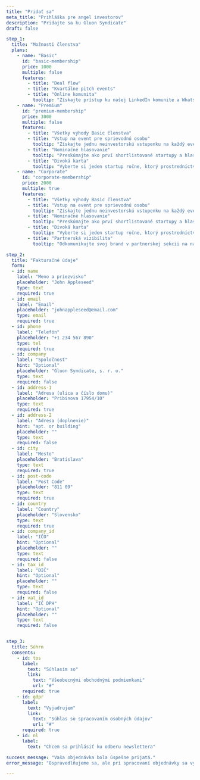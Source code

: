 ```yaml
---
title: "Pridať sa"
meta_title: "Prihláška pre angel investorov"
description: "Pridajte sa ku Gluon Syndicate"
draft: false

step_1:
  title: "Možnosti členstva"
  plans:
    - name: "Basic"
      id: "basic-membership"
      price: 1000
      multiple: false
      features:
        - title: "Deal flow"
        - title: "Kvartálne pitch events"
        - title: "Online komunita"
          tooltip: "Získajte prístup ku našej LinkedIn komunite a WhatsApp skupine členov."
    - name: "Premium"
      id: "premium-membership"
      price: 3000
      multiple: false
      features:
        - title: "Všetky výhody Basic členstva"
        - title: "Vstup na event pre sprievodnú osobu"
          tooltip: "Získajte jednu neinvestorskú vstupenku na každý event a možnosť prikúpiť si až tri ďalšie za 200€/osoba."
        - title: "Nominačné hlasovanie"
          tooltip: "Preskúmajte ako prví shortlistované startupy a hlasujte pre tie, ktoré chcete vidieť na pitch evente."
        - title: "Divoká karta"
          tooltip: "Vyberte si jeden startup ročne, ktorý prostredníctvom divokej karty nominujete priamo na event."
    - name: "Corporate"
      id: "corporate-membership"
      price: 2000
      multiple: true
      features:
        - title: "Všetky výhody Basic členstva"
        - title: "Vstup na event pre sprievodnú osobu"
          tooltip: "Získajte jednu neinvestorskú vstupenku na každý event a možnosť prikúpiť si až tri ďalšie za 200€/osoba."
        - title: "Nominačné hlasovanie"
          tooltip: "Preskúmajte ako prví shortlistované startupy a hlasujte pre tie, ktoré chcete vidieť na pitch evente."
        - title: "Divoká karta"
          tooltip: "Vyberte si jeden startup ročne, ktorý prostredníctvom divokej karty nominujete priamo na event."
        - title: "Partnerská vizibilita"
          tooltip: "Odkomunikujte svoj brand v partnerskej sekcii na našom webe aj na každom našom pitch evente."

step_2:
  title: "Fakturačné údaje"
  form:
  - id: name
    label: "Meno a priezvisko"
    placeholder: "John Appleseed"
    type: text
    required: true
  - id: email
    label: "Email"
    placeholder: "johnappleseed@email.com"
    type: email
    required: true
  - id: phone
    label: "Telefón"
    placeholder: "+1 234 567 890"
    type: tel
    required: true
  - id: company
    label: "Spoločnosť"
    hint: "Optional"
    placeholder: "Gluon Syndicate, s. r. o."
    type: text
    required: false
  - id: address-1
    label: "Adresa (ulica a číslo domu)"
    placeholder: "Pribinova 17954/10"
    type: text
    required: true
  - id: address-2
    label: "Adresa (doplnenie)"
    hint: "apt. or building"
    placeholder: ""
    type: text
    required: false
  - id: city
    label: "Mesto"
    placeholder: "Bratislava"
    type: text
    required: true
  - id: post-code
    label: "Post Code"
    placeholder: "811 09"
    type: text
    required: true
  - id: country
    label: "Country"
    placeholder: "Slovensko"
    type: text
    required: true
  - id: company_id
    label: "IČO"
    hint: "Optional"
    placeholder: ""
    type: text
    required: false
  - id: tax_id
    label: "DIČ"
    hint: "Optional"
    placeholder: ""
    type: text
    required: false
  - id: vat_id
    label: "IČ DPH"
    hint: "Optional"
    placeholder: ""
    type: text
    required: false


step_3:
  title: Súhrn
  consents:
    - id: tos
      label:
        text: "Súhlasím so"
        link: 
          text: "Všeobecnými obchodnými podmienkami"
          url: "#"
      required: true
    - id: gdpr
      label:
        text: "Vyjadrujem"
        link:
          text: "Súhlas so spracovaním osobných údajov"
          url: "#"
      required: true
    - id: nl
      label:
        text: "Chcem sa prihlásiť ku odberu newslettera"

success_message: "Vaša objednávka bola úspešne prijatá."
error_message: "Ospravedlňujeme sa, ale pri spracovaní objednávky sa vyskytla chyba. Prosím, zadajte ju znova."

---
```

